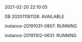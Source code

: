 2021-02-20 22:10:05

DB 202011181128: AVAILABLE

instance-20191031-0807: RUNNING

instance-20191102-0631: RUNNING